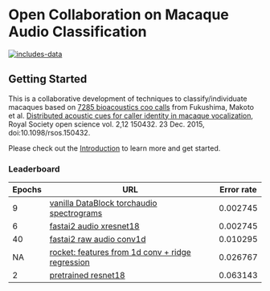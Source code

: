 # Open Collaboration on Macaque Audio Classification

[![includes-data](https://img.shields.io/badge/includes%20data-yes-green?link=https://archive.org/details/macaques_24414hz_202007)](https://archive.org/details/macaques_24414hz_202007)

## Getting Started
This is a collaborative development of techniques to classify/individuate 
macaques based on [7285 bioacoustics coo calls](https://datadryad.org/stash/dataset/doi:10.5061/dryad.7f4p9) from Fukushima, Makoto et al. [Distributed acoustic cues for caller identity in macaque vocalization](https://www.ncbi.nlm.nih.gov/pmc/articles/PMC4806230), Royal Society open science vol. 2,12 150432. 23 Dec. 2015, doi:10.1098/rsos.150432.

Please check out the [Introduction](https://github.com/earthspecies/library/blob/master/macaques/introduction.ipynb) to learn more and get started.

### Leaderboard

| Epochs | URL | Error rate |
|--|--|--|
|9|[vanilla DataBlock torchaudio spectrograms](https://github.com/dienhoa/open_collaboration_on_audio_classification/tree/torchspec)|0.002745|
|6|[fastai2 audio xresnet18](https://github.com/AdPostma/open_collaboration_on_audio_classification)|0.002745|
|40|[fastai2 raw audio conv1d](https://github.com/floleuerer/open_collaboration_on_audio_classification)|0.010295|
|NA|[rocket: features from 1d conv + ridge regression](https://github.com/PomoML/open_collaboration_on_audio_classification/tree/rocketupdate2)|0.026767|
|2|[pretrained resnet18](https://github.com/earthspecies/open_collaboration_on_audio_classification/blob/master/introduction.ipynb)|0.063143|
